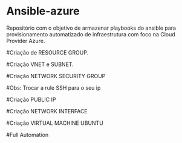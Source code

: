 # Ansible-azure
Repositório com o objetivo de armazenar playbooks do ansible para provisionamento automatizado de infraestrutura com foco na Cloud Provider Azure.

#Criação de RESOURCE GROUP.	
	
#Criação VNET e SUBNET.	
		
#Criação NETWORK SECURITY GROUP	
		
#Obs: Trocar a rule SSH para o seu ip	
 
#Criação PUBLIC IP	
			
#Criação NETWORK INTERFACE	
		
#Criação VIRTUAL MACHINE UBUNTU	
		
#Full Automation	

